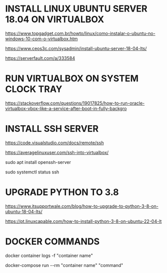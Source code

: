 # INSTALL LINUX UBUNTU SERVER 18.04 ON VIRTUALBOX

https://www.topgadget.com.br/howto/linux/como-instalar-o-ubuntu-no-windows-10-com-o-virtualbox.htm

https://www.ceos3c.com/sysadmin/install-ubuntu-server-18-04-lts/

https://serverfault.com/a/333584


# RUN VIRTUALBOX ON SYSTEM CLOCK TRAY

https://stackoverflow.com/questions/19017825/how-to-run-oracle-virtualbox-vbox-like-a-service-after-boot-in-fully-backgro


# INSTALL SSH SERVER

https://code.visualstudio.com/docs/remote/ssh

https://averagelinuxuser.com/ssh-into-virtualbox/

sudo apt install openssh-server

sudo systemctl status ssh


# UPGRADE PYTHON TO 3.8

https://www.itsupportwale.com/blog/how-to-upgrade-to-python-3-8-on-ubuntu-18-04-lts/

https://pt.linuxcapable.com/how-to-install-python-3-8-on-ubuntu-22-04-lt


# DOCKER COMMANDS

docker container logs -f "container name"

docker-compose run --rm "container name" "command"

